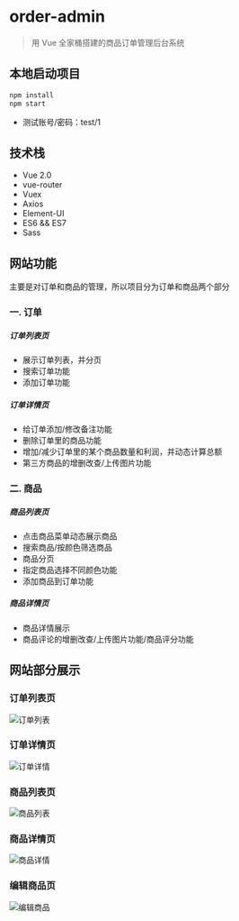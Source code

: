 # order-admin

> 用 Vue 全家桶搭建的商品订单管理后台系统

## 本地启动项目
```bash
npm install
npm start
```
- 测试账号/密码：test/1

## 技术栈
- Vue 2.0
- vue-router
- Vuex
- Axios
- Element-UI
- ES6 && ES7
- Sass

## 网站功能
主要是对订单和商品的管理，所以项目分为订单和商品两个部分
### 一. 订单
##### 订单列表页
- 展示订单列表，并分页
- 搜索订单功能
- 添加订单功能
##### 订单详情页 
- 给订单添加/修改备注功能
- 删除订单里的商品功能
- 增加/减少订单里的某个商品数量和利润，并动态计算总额
- 第三方商品的增删改查/上传图片功能
### 二. 商品
##### 商品列表页
- 点击商品菜单动态展示商品
- 搜索商品/按颜色筛选商品
- 商品分页
- 指定商品选择不同颜色功能
- 添加商品到订单功能
##### 商品详情页 
- 商品详情展示
- 商品评论的增删改查/上传图片功能/商品评分功能


## 网站部分展示
### 订单列表页
![订单列表](https://github.com/zaxlct/vue-order-admin/blob/master/imgs/order-list.jpg)

### 订单详情页
![订单详情](https://github.com/zaxlct/vue-order-admin/blob/master/imgs/order-detail.jpg)

### 商品列表页
![商品列表](https://github.com/zaxlct/vue-order-admin/blob/master/imgs/goods-list.png)

### 商品详情页
![商品详情](https://github.com/zaxlct/vue-order-admin/blob/master/imgs/goods-detail.jpg)

### 编辑商品页
![编辑商品](https://github.com/zaxlct/vue-order-admin/blob/master/imgs/edit-goods.jpg)



